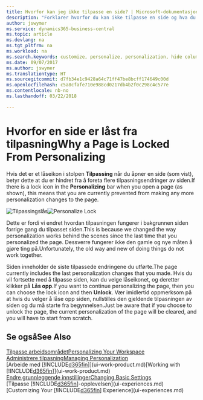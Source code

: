 ```yaml
---
title: Hvorfor kan jeg ikke tilpasse en side? | Microsoft-dokumentasjon
description: "Forklarer hvorfor du kan ikke tilpasse en side og hva du kan gjøre for å låse den opp slik at du kan tilpasse den."
author: jswymer
ms.service: dynamics365-business-central
ms.topic: article
ms.devlang: na
ms.tgt_pltfrm: na
ms.workload: na
ms.search.keywords: customize, personalize, personalization, hide columns, remove fields, move fields
ms.date: 09/07/2017
ms.author: jswymer
ms.translationtype: HT
ms.sourcegitcommit: d7fb34e1c9428a64c71ff47be8bcff174649c00d
ms.openlocfilehash: c5a8cfafe710e988cd0217db4b2f0c298c4c577e
ms.contentlocale: nb-no
ms.lasthandoff: 03/22/2018

---
```

# <a name="why-a-page-is-locked-from-personalizing"></a><span data-ttu-id="21585-103">Hvorfor en side er låst fra tilpasning</span><span class="sxs-lookup"><span data-stu-id="21585-103">Why a Page is Locked From Personalizing</span></span>
<span data-ttu-id="21585-104">Hvis det er et låseikon i stolpen **Tilpassing** når du åpner en side (som vist), betyr dette at du er hindret fra å foreta flere tilpasningsendringer av siden.</span><span class="sxs-lookup"><span data-stu-id="21585-104">If there is a lock icon in the **Personalizing** bar when you open a page (as shown), this means that you are currently prevented from making any more personalization changes to the page.</span></span>

<span data-ttu-id="21585-105">![Tilpassingslås](media/personalization-locked.png "Tilpassingslås")</span><span class="sxs-lookup"><span data-stu-id="21585-105">![Personalize Lock](media/personalization-locked.png "Personalize lock")</span></span>

<span data-ttu-id="21585-106">Dette er fordi vi endret hvordan tilpasningen fungerer i bakgrunnen siden forrige gang du tilpasset siden.</span><span class="sxs-lookup"><span data-stu-id="21585-106">This is because we changed the way personalization works behind the scenes since the last time that you personalized the page.</span></span> <span data-ttu-id="21585-107">Dessverre fungerer ikke den gamle og nye måten å gjøre ting på.</span><span class="sxs-lookup"><span data-stu-id="21585-107">Unfortunately, the old way and new of doing things do not work together.</span></span>

<span data-ttu-id="21585-108">Siden inneholder de siste tilpassede endringene du utførte.</span><span class="sxs-lookup"><span data-stu-id="21585-108">The page currently includes the last personalization changes that you made.</span></span> <span data-ttu-id="21585-109">Hvis du vil fortsette med å tilpasse siden, kan du velge låseikonet, og deretter klikker på **Lås opp**.</span><span class="sxs-lookup"><span data-stu-id="21585-109">If you want to continue personalizing the page, then you can choose the lock icon and then **Unlock**.</span></span> <span data-ttu-id="21585-110">Vær imidlertid oppmerksom på at hvis du velger å låse opp siden, nullstilles den gjeldende tilpasningen av siden og du må starte fra begynnelsen.</span><span class="sxs-lookup"><span data-stu-id="21585-110">Just be aware that if you choose to unlock the page, the current personalization of the page will be cleared, and you will have to start from scratch.</span></span>


## <a name="see-also"></a><span data-ttu-id="21585-111">Se også</span><span class="sxs-lookup"><span data-stu-id="21585-111">See Also</span></span>
[<span data-ttu-id="21585-112">Tilpasse arbeidsområdet</span><span class="sxs-lookup"><span data-stu-id="21585-112">Personalizing Your Workspace</span></span>](ui-personalization-manage.md)  
[<span data-ttu-id="21585-113">Administrere tilpasning</span><span class="sxs-lookup"><span data-stu-id="21585-113">Managing Personalization</span></span>](ui-personalization-manage.md)  
<span data-ttu-id="21585-114">[Arbeide med [!INCLUDE[d365fin](includes/d365fin_md.md)]](ui-work-product.md)</span><span class="sxs-lookup"><span data-stu-id="21585-114">[Working with [!INCLUDE[d365fin](includes/d365fin_md.md)]](ui-work-product.md)</span></span>  
[<span data-ttu-id="21585-115">Endre grunnleggende innstillinger</span><span class="sxs-lookup"><span data-stu-id="21585-115">Changing Basic Settings</span></span>](ui-change-basic-settings.md)  
<span data-ttu-id="21585-116">[Tilpasse [!INCLUDE[d365fin](includes/d365fin_md.md)]-opplevelsen](ui-experiences.md)</span><span class="sxs-lookup"><span data-stu-id="21585-116">[Customizing Your [!INCLUDE[d365fin](includes/d365fin_md.md)] Experience](ui-experiences.md)</span></span>  

